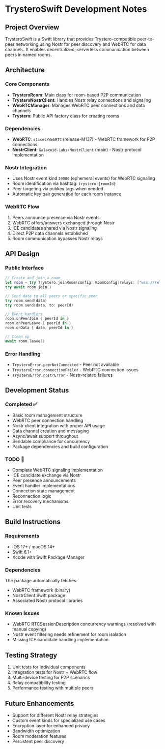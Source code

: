 # TrysteroSwift Development Notes

## Project Overview
TrysteroSwift is a Swift library that provides Trystero-compatible peer-to-peer networking using Nostr for peer discovery and WebRTC for data channels. It enables decentralized, serverless communication between peers in named rooms.

## Architecture

### Core Components
- **TrysteroRoom**: Main class for room-based P2P communication
- **TrysteroNostrClient**: Handles Nostr relay connections and signaling
- **WebRTCManager**: Manages WebRTC peer connections and data channels
- **Trystero**: Public API factory class for creating rooms

### Dependencies
- **WebRTC**: `stasel/WebRTC` (release-M137) - WebRTC framework for P2P connections
- **NostrClient**: `Galaxoid-Labs/NostrClient` (main) - Nostr protocol implementation

### Nostr Integration
- Uses Nostr event kind `29000` (ephemeral events) for WebRTC signaling
- Room identification via hashtag: `trystero-{roomId}`
- Peer targeting via pubkey tags when needed
- Automatic key pair generation for each room instance

### WebRTC Flow
1. Peers announce presence via Nostr events
2. WebRTC offers/answers exchanged through Nostr
3. ICE candidates shared via Nostr signaling
4. Direct P2P data channels established
5. Room communication bypasses Nostr relays

## API Design

### Public Interface
```swift
// Create and join a room
let room = try Trystero.joinRoom(config: RoomConfig(relays: ["wss://relay.damus.io"]), roomId: "my-room")
try await room.join()

// Send data to all peers or specific peer
try room.send(data)
try room.send(data, to: peerId)

// Event handlers
room.onPeerJoin { peerId in }
room.onPeerLeave { peerId in }
room.onData { data, peerId in }

// Clean up
await room.leave()
```

### Error Handling
- `TrysteroError.peerNotConnected` - Peer not available
- `TrysteroError.connectionFailed` - WebRTC connection issues
- `TrysteroError.nostrError` - Nostr-related failures

## Development Status

### Completed ✅
- Basic room management structure
- WebRTC peer connection handling
- Nostr client integration with proper API usage
- Data channel creation and messaging
- Async/await support throughout
- Sendable compliance for concurrency
- Package dependencies and build configuration

### TODO 🚧
- Complete WebRTC signaling implementation
- ICE candidate exchange via Nostr
- Peer presence announcements
- Event handler implementations
- Connection state management
- Reconnection logic
- Error recovery mechanisms
- Unit tests

## Build Instructions

### Requirements
- iOS 17+ / macOS 14+
- Swift 6.1+
- Xcode with Swift Package Manager

### Dependencies
The package automatically fetches:
- WebRTC framework (binary)
- NostrClient Swift package
- Associated Nostr protocol libraries

### Known Issues
- WebRTC RTCSessionDescription concurrency warnings (resolved with manual copying)
- Nostr event filtering needs refinement for room isolation
- Missing ICE candidate handling implementation

## Testing Strategy
1. Unit tests for individual components
2. Integration tests for Nostr + WebRTC flow  
3. Multi-device testing for P2P scenarios
4. Relay compatibility testing
5. Performance testing with multiple peers

## Future Enhancements
- Support for different Nostr relay strategies
- Custom event kinds for specialized use cases
- Encryption layer for enhanced privacy
- Bandwidth optimization
- Room moderation features
- Persistent peer discovery